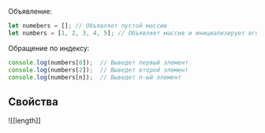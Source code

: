 Объявление:
```js
let numebers = []; // Объявляет пустой массив
let numbers = [1, 2, 3, 4, 5]; // Объявляет массив и инициализирует его
```

Обращение по индексу:
```js
console.log(numbers[0]);  // Выведет первый элемент
console.log(numbers[2]);  // Выведет второй элемент
console.log(numbers[n]);  // Выведет n-ый элемент
```

## Свойства
![[length]]
